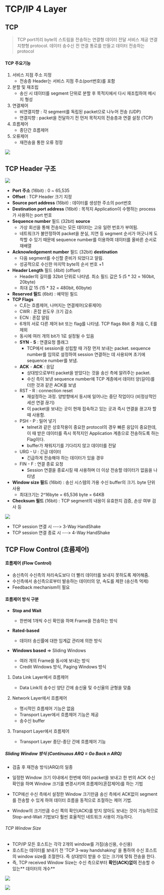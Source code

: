 TCP/IP 4 Layer
===

TCP
---

> TCP port끼리 byte의 스트림을 전송하는 연결형 데이터 전달 서비스 제공
> 연결 지향형 protocol. 데이터 송수신 전 연결 통로를 만들고 데이터 전송하는 protocol

#### TCP 주요기능
1. 서비스 지점 주소 지정
    * 전송층 Header는 서비스 지점 주소(port번호)를 포함
2. 분할 및 재조립
    * 송신 시 데이터를 segment 단위로 분할 후 목적지에서 다시 재조립하여 메시지 형성
3. 연결제어
    * 비연결지향 : 각 segment를 독립된 packet으로 나누어 전송 (UDP)
    * 연결지향 : packet을 전달하기 전 먼저 목적지의 전송층과 연결 설정 (TCP)
4. 흐름제어
    * 종단간 흐름제어
5. 오류제어
    * 재전송을 통한 오류 정정

![](images/2023-05-24-19-39-24.png)

TCP Header 구조
---

![](images/2023-05-24-19-40-56.png)

* **Port 주소** (16bit) : 0 ~ 65,535
* **Offset** : TCP Header 크기 지정
* **Source port address** (16bit) : 데이터를 생성한 주소의 port번호
* **Destination port address** (16bit) : 목적지 Application이 수행하는 process가 사용하는 port 번호
* **Sequence number** 필드 (32bit) **source**
  * 가상 회선을 통해 전송되는 모든 데이터는 고유 일련 번호가 부여됨.
  * 네트워크가 불안정하여 packet을 분실, 지연 등 segment 순서가 어긋나게 도착할 수 있기 때문에 sequence number를 이용하여 데이터를 올바른 순서로 재배열
* **Acknowledgement number** 필드 (32bit) **destination**
  * 다음 segment를 수신할 준비가 되었다고 알림. 
  * 성공적으로 수신한 마지막 byte의 순서 번호 +1
* **Header Length** 필드 (4bit) (offset)
  * Header의 길이를 32bit 단위로 나타냄. 최소 필드 값은 5 (5 * 32 = 160bit, 20byte)
  * 최대 값 15 (15 * 32 = 480bit, 60byte)
* **Reserved 필드** (6bit) : 예약된 필드
* **TCP Flags**
  * C,E는 흐름제어, 나머지는 연결제어(오류제어)
  * CWR : 혼잡 윈도우 크기 감소
  * ECN : 혼잡 알림
  * 6개의 서로 다른 제어 bit 또는 flag를 나타냄. TCP flags 8bit 중 처음 C, E를 제외
  * 동시에 여러 개의 bit가 1로 설정될 수 있음
  * **SYN** - **S** : 연결요청 플래그
    * TCP에서 session을 성립할 때 가장 먼저 보내는 packet. sequence number를 임의로 설정하여 session 연결하는 데 사용되며 초기에 sequence number를 보냄.
  * **ACK** - **ACK** : 응답
    * 상대방으로부터 packet을 받았다는 것을 송신 측에 알려주는 packet. 
    * 수신 측이 보낸 sequence number에 TCP 계층에서 데이터 양(길이)를 더한 것과 같은 ACK를 보냄
  * RST - R : connection reset
    * 재설정하는 과정. 양방향에서 동시에 일어나는 중단 작업이다 (비정상적인 세션 연결 끊기)
    * 이 packet을 보내는 곳이 현재 접속하고 있는 곳과 즉시 연결을 끊고자 할 때 사용함.
  * PSH - P : 밀어 넣기
    * telnet과 같은 상호작용이 중요한 protocol의 경우 빠른 응답이 중요한데, 이 때 받은 데이터를 즉시 목적지인 Application 계층으로 전송하도록 하는 Flag이다.
    * buffer가 채워지기를 기다리지 않고 데이터를 전달
  * URG - U : 긴급 데이터
    * 긴급하게 전송해야 하는 데이터가 있을 경우
  * FIN - F : 연결 종료 요청
    * Session 연결을 종료시킬 때 사용하며 더 이상 전송할 데이터가 없음을 나타냄
* **Window size 필드** (16bit) : 송신 시스템의 가용 수신 buffer의 크기. byte 단위 사용
  * 최대크기는 2^16byte = 65,536 byte = 64KB
* **Checksum 필드** (16bit) : TCP segment의 내용이 유효한지 검증, 손상 여부 검사 등

![](images/2023-05-24-19-58-51.png)

  * TCP session 연결 시 ---> 3-Way HandShake
  * TCP session 연결 종료 시 --->  4-Way HandShake

TCP Flow Control (흐름제어)
---

#### 흐름제어 (Flow Control)
* 송신측이 수신측의 처리속도보다 더 빨리 데이터를 보내지 못하도록 제어해줌.
* 수신측에서 송신측으로부터 발송하는 데이터의 양, 속도를 제한 (송신측 억제)
* Feedback mechanism이 필요

#### 흐름제어 방식 구분
* **Stop and Wait**
  * 한번에 1개씩 수신 확인을 하며 Frame을 전송하는 방식

* **Rated-based** 
  * 데이터 송신률에 대한 임계값 관리에 의한 방식

* **Windows based** => Sliding Windows
  * 여러 개의 Frame을 동시에 보내는 방식
  * Credit Windows 방식, Paging Windows 방식

1. Data Link Layer에서 흐름제어
   * Data Link의 송수신 양단 간에 송신율 및 수신율의 균형을 맞춤

2. Network Layer에서 흐름제어
   * 명시적인 흐름제어 기능은 없음
   * Transport Layer에서 흐름제어 기능은 제공
   * 송수신 buffer

3. Transport Layer에서 흐름제어
   * Transport Layer 종단-종단 간에 흐름제어 기능


##### Sliding Window 방식 (Continuous ARQ = Go Back n ARQ)
* 검출 후 재전송 방식(ARQ)의 일종
* 일정한 Window 크기 이내에서 한번에 여러 packet을 보내고 한 번의 ACK 수신 확인을 하며 Window 크기를 변경시키며 흐름제어(혼잡제어)를 하는 기법

* TCP에선 수신 측에서 설정한 Window 크기만큼 송신 측에서 ACK없이 segment를 전송할 수 있게 하여 데이터 흐름을 동적으로 조절하는 제어 기법.
* Window의 크기만큼 수신 쪽의 확인(ACK)를 받지 않아도 보내는 것이 가능하므로 Stop-and-Wait 기법보다 훨씬 효율적인 네트워크 사용이 가능하다.

###### TCP Window Size
* TCP/IP 모든 호스트는 각각 2개의 window를 가짐(송신용, 수신용)
* 호스트는 데이터를 보내기 전 'TCP 3-way handshaking' 을 통하여 수신 호스트의 window size를 조절한다. 즉 상대방이 받을 수 있는 크기에 맞춰 전송을 한다.
* 즉, TCP received Window Size는 수신 측으로부터 **확인(ACK)없이** 전송할 수 있는** 데이터의 개수**

![](images/2023-05-24-20-17-45.png)

![](images/2023-05-24-20-19-10.png)

